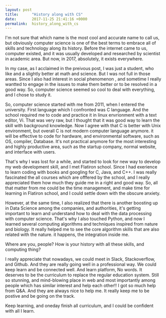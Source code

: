 ```yaml
---
layout: post
title:      "History along with CS"
date:       2017-11-25 21:41:16 +0000
permalink:  history_along_with_cs
---
```



I'm not sure that which name is the most cool and accurate name to call us, but obviously computer science is one of the best terms to embrace all of skills and technology along its history. Before the internet came to us, computer existed, and it was usually developed and researched by scientist in academic area. But now, in 2017, absolutely, it exists everywhere.

In my case, as I acclaimed in the preivous post, I was just a student, who like and a slightly better at math and science. But I was not full in those areas. Since I also had interest in social phenomenon , and sometime I really wantted to engage in the issues to make them better or to be resolved in a good way. So, computer science seemed so cool to deal with everything, and I chose to study it.

So, computer science started with me from 2011, when I entered the university. First language which I confronted was C language. And the school required me to code and practice it in linux envrionment with a text editor, Vi. That was very raw, but I thought that it was good way to learn the skill with background knowledge. Now I agree with that C is better with Unix environment, but overall C is not modern computer language anymore. it will be effective to code for hardware, and environmental software, such as OS, compiler, Database. It's not practical anymore for the most interesting and highly productive area, such as the startup company, normal website, and interface with users.

That's why I was lost for a while, and started to look for new way to develop my web development skill, and I met Flatiron school. Since I had exerience to learn coding with books and googling for C, Java, and C++. I was really fascinated the all courses which are offfered by the school, and I really appreciated them how much they guide me in a right and good way. So, all that matter from me could be the time management, and make time for learning in Flatiron school, and I could settle down with the obscure anxiety.

However, at the same time, I also realized that there is another boosting up in Data Science among the companies, and authorities, it's getting important to learn and understand how to deal with the data processing with computer science. That's why I also touched Python, and now I learned several computing algorithms and techniques inspired from nature and biology. It really helped me to see the core algorithm skills that are also related with the nature. it happens, the integration inside me.

Where are you, people? How is your history with all these skills, and computing thing?

I really appreciate that nowadays, we could meet in Slack, Stackoverflow, and Github. And they are really going well in a professional way. We could keep learn and be connected well. And learn platform, No words. It deserves to be the curriculum to replace the regular education system. Still so stunning, and mind-blowing place in web and most importantly among people which has similar interest and help each other!! I got so much help from Q&A. And they are always nice to help me. It really keep me to be postive and be going on the track.

Keep learning, and oneday finish all curriculum, and I could be confident with all I learn.
